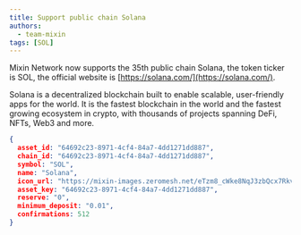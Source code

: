 ```yaml
---
title: Support public chain Solana
authors:
  - team-mixin
tags: [SOL]
---
```


Mixin Network now supports the 35th public chain Solana, the token ticker is SOL, the official website is [https://solana.com/](https://solana.com/).

<!-- truncate -->

Solana is a decentralized blockchain built to enable scalable, user-friendly apps for the world. It is the fastest blockchain in the world and the fastest growing ecosystem in crypto, with thousands of projects spanning DeFi, NFTs, Web3 and more.

```json
{
  asset_id: "64692c23-8971-4cf4-84a7-4dd1271dd887",
  chain_id: "64692c23-8971-4cf4-84a7-4dd1271dd887",
  symbol: "SOL",
  name: "Solana",
  icon_url: "https://mixin-images.zeromesh.net/eTzm8_cWke8NqJ3zbQcx7RkvbcTytD_NgBpdwIAgKJRpOoo0S0AQ3IQ-YeBJgUKmpsMPUHcZFzfuWowv3801cF5HXfya5MQ9fTA9HQ=s128";;,
  asset_key: "64692c23-8971-4cf4-84a7-4dd1271dd887",
  reserve: "0",
  minimum_deposit: "0.01",
  confirmations: 512
}
```
